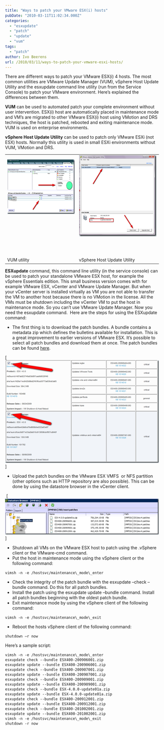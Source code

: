 ```yaml
---
title: "Ways to patch your VMware ESX(i) hosts"
pubDate: "2010-03-11T11:02:34.000Z"
categories: 
  - "esxupdate"
  - "patch"
  - "update"
  - "vum"
tags: 
  - "patch"
author: Ivo Beerens
url: /2010/03/11/ways-to-patch-your-vmware-esxi-hosts/
---
```


There are different ways to patch your VMware ESX(i) 4 hosts. The most common utilities are VMware Update Manager (VUM), vSphere Host Update Utility and the esxupdate command line utility (run from the Service Console) to patch your VMware environment. Here’s explained the differences between them.

**VUM** can be used to automated patch your complete environment without user intervention. ESX(i) host are automatically placed in maintenance mode and VM’s are migrated to other VMware ESX(i) host using VMotion and DRS techniques, the host is patched, rebooted and exiting maintenance mode.  VUM is used on enterprise environments.

**vSphere Host Update Utility** can be used to patch only VMware ESXi (not ESX) hosts. Normally this utility is used in small ESXi environments without VUM, VMotion and DRS.
<table border="0" cellspacing="0" cellpadding="2" width="586"><tbody><tr><td valign="top" width="273"><p align="center"><a href="images/image12.png"><img style="border-right-width: 0px; display: inline; border-top-width: 0px; border-bottom-width: 0px; border-left-width: 0px" title="image" border="0" alt="image" src="images/image12_thumb.png" width="292" height="178"></a>&nbsp;<br>&nbsp;<br><br><br><br><br><br></p></td><td valign="top" width="311"><a href="https://www.ivobeerens.nl/wp-content/uploads/2010/03/image8.png"><img style="border-right-width: 0px; display: block; float: none; border-top-width: 0px; border-bottom-width: 0px; margin-left: auto; border-left-width: 0px; margin-right: auto" title="image" border="0" alt="image" src="images/image8_thumb.png" width="253" height="265"></a></td></tr><tr><td valign="top" width="273">VUM utility</td><td valign="top" width="311">vSphere Host Update Utility<font color="#3672a1"></font></td></tr></tbody></table>

**ESXupdate** command, this command line utility (in the service console) can be used to patch your standalone VMware ESX host, for example the vSphere Essentials edition. This small business version comes with for example VMware ESX, vCenter and VMware Update Manager. But when your vCenter server is installed virtually as VM you are not able to transfer the VM to another host because there is no VMotion in the license. All the VMs must be shutdown including the vCenter VM to put the host in maintenance mode. So you can’t use VMware Update Manager. Now you need the esxupdate command.  Here are the steps for using the ESXupdate command:

- The first thing is to download the patch bundles. A bundle contains a metadata zip which defines the bulletins available for installation. This is a great improvement to earlier versions of VMware ESX. It’s possible to select all patch bundles and download them at once. The patch bundles can be found [here](https://www.VMware.com/mysupport/download/).

[![image](images/image_thumb2.png)]

- Upload the patch bundles on the VMware ESX VMFS  or NFS partition (other options such as HTTP repository are also possible). This can be done by using the datastore browser in the vCenter client.

 [![image](images/image4_thumb.png)]

- Shutdown all VMs on the VMware ESX host to patch using the .vSphere client or the VMware-cmd command.
- Put the host in maintenance mode using the vSphere client or the following command:
```
vimsh -n -e /hostsvc/maintenance\_mode\_enter
```
- Check the integrity of the patch bundle with the esxupdate –check –bundle command. Do this for all patch bundles.
- Install the patch using the esxupdate update –bundle command. Install all patch bundles beginning with the oldest patch bundle.
- Exit maintenance mode by using the vSphere client of the following command:
```
vimsh -n -e /hostsvc/maintenance\_mode\_exit
```
- Reboot the hosts vSphere client of the following command:
```
shutdown –r now
```
Here’s a sample script:
```
vimsh -n -e /hostsvc/maintenance\_mode\_enter
esxupdate check --bundle ESX400-200906001.zip
esxupdate update --bundle ESX400-200906001.zip
esxupdate check --bundle ESX400-200907001.zip
esxupdate update --bundle ESX400-200907001.zip
esxupdate check --bundle ESX400-200909001.zip
esxupdate update --bundle ESX400-200909001.zip
esxupdate check --bundle ESX-4.0.0-update01a.zip
esxupdate update --bundle ESX-4.0.0-update01a.zip
esxupdate check --bundle ESX400-200912001.zip
esxupdate update --bundle ESX400-200912001.zip
esxupdate check --bundle ESX400-201002001.zip
esxupdate update --bundle ESX400-201002001.zip
vimsh -n -e /hostsvc/maintenance\_mode\_exit
shutdown -r now
```